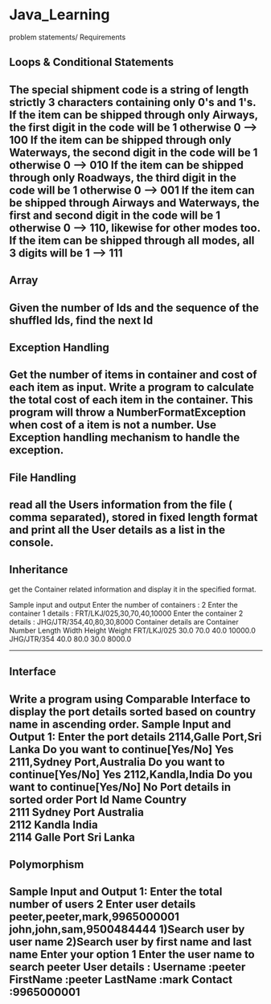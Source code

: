 
# Java_Learning
problem statements/ Requirements

Loops & Conditional Statements
---------------------------------
The special shipment code is a string of length strictly 3 characters containing only 0's and 1's.
If the item can be shipped through only Airways, the first digit in the code will be 1 otherwise 0 --> 100
If the item can be shipped through only Waterways, the second digit in the code will be 1 otherwise 0 --> 010
If the item can be shipped through only Roadways, the third digit in the code will be 1 otherwise 0 --> 001
If the item can be shipped through Airways and Waterways, the first and second digit in the code will be 1 otherwise 0 --> 110, likewise for other modes too.
If the item can be shipped through all modes, all 3 digits will be 1 --> 111
----------------------------------

Array
---------------------------------
Given the number of Ids and the sequence of the shuffled Ids, find the next Id
---------------------------------

Exception Handling
-------------------------------
Get the number of items in container and cost of each item as input. Write a program to calculate the total cost of each item in the container. 
This program will throw a NumberFormatException when cost of a item is not a number. Use Exception handling mechanism to handle the exception.
---------------------------------


File Handling
----------------------------
read all the Users information from the file ( comma separated), stored in fixed length format and print all the User details as a list in the console.
-------------------------------

Inheritance
-------------------------
 get the Container related information and display it in the specified format.
 
 Sample input and output
 Enter the number of containers :
2
Enter the container 1 details :
FRT/LKJ/025,30,70,40,10000
Enter the container 2 details :
JHG/JTR/354,40,80,30,8000
Container details are
Container Number        Length            Width             Height            Weight
FRT/LKJ/025                30.0                70.0               40.0               10000.0
JHG/JTR/354                40.0                80.0               30.0                8000.0 

------------------------------------------------------------------

Interface
-------------------
Write a program using Comparable Interface to display the port details  sorted based on country name in ascending order.
Sample Input and Output 1:
Enter the port details
2114,Galle Port,Sri Lanka
Do you want to continue[Yes/No]
Yes
2111,Sydney Port,Australia
Do you want to continue[Yes/No]
Yes
2112,Kandla,India
Do you want to continue[Yes/No]
No
Port details in sorted order
Port Id         Name                  Country        
2111            Sydney Port      Australia      
2112            Kandla                India          
2114            Galle Port          Sri Lanka 
--------------------------------------------------------------------------

Polymorphism
-------------------------------------
Sample Input and Output 1:
Enter the total number of users
2
Enter user details
peeter,peeter,mark,9965000001
john,john,sam,9500484444
1)Search user by user name
2)Search user by first name and last name
Enter your option
1
Enter the user name to search
peeter
User details :
Username :peeter
FirstName :peeter
LastName :mark
Contact :9965000001
-------------------------------------------


